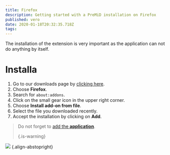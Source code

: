 ```yaml
---
title: Firefox
description: Getting started with a PreMiD installation on Firefox
published: vero
date: 2020-01-18T20:32:35.718Z
tags:
---
```


The installation of the extension is very important as the application can not do anything by itself.

# Installa
1. Go to our downloads page by [clicking here](https://premid.app/downloads).
2. Choose **Firefox**.
3. Search for `about:addons`.
4. Click on the small gear icon in the upper right corner.
5. Choose **Install add-on from file**.
6. Select the file you downloaded recently.
7. Accept the installation by clicking on **Add**.

> Do not forget to [add the **application**](/install). 
> 
> {.is-warning}

![](https://img.icons8.com/color/2x/firefox.png) {.align-abstopright}